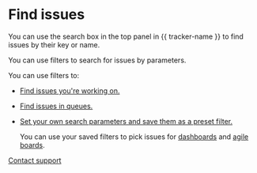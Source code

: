 # Find issues

You can use the search box in the top panel in {{ tracker-name }} to find issues by their key or name.

You can use filters to search for issues by parameters.


You can use filters to:

- [Find issues you're working on.](default-filters.md)

- [Find issues in queues.](../manager/quick-filters.md)

- [Set your own search parameters and save them as a preset filter.](create-filter.md)

    You can use your saved filters to pick issues for [dashboards](dashboard.md) and [agile boards](../manager/create-agile-board.md).


[Contact support](../troubleshooting.md)

